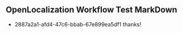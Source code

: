 ## OpenLocalization Workflow Test MarkDown
* 2887a2a1-afd4-47c6-bbab-67e899ea5df1 thanks!

<!--HONumber=Jul16_HO2-->


